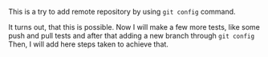 This is a try to add remote repository by using `git config` command.

It turns out, that this is possible. Now I will make a few more tests, like some push and pull tests and after that adding a new branch through `git config`<br>
Then, I will add here steps taken to achieve that.
